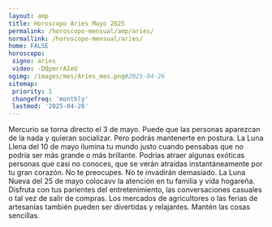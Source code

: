 ```yaml
---
layout: amp
title: Horoscopo Aries Mayo 2025 
permalink: /horoscopo-mensual/amp/aries/
normallink: /horoscopo-mensual/aries/
home: FALSE
horoscopo:
 signo: aries
 video: -DQpmrrAIeU
ogimg: /images/mes/Aries_mes.png#2025-04-26
sitemap:
 priority: 1
 changefreq: 'monthly'
 lastmod: '2025-04-26'
---
```



Mercurio se torna directo el 3 de mayo. Puede que las personas aparezcan de la nada y quieran socializar. Pero podrás mantenerte en postura. La Luna Llena del 10 de mayo ilumina tu mundo justo cuando pensabas que no podría ser más grande o más brillante. Podrías atraer algunas exóticas personas que casi no conoces, que se verán atraídas instantáneamente por tu gran corazón. No te preocupes. No te invadirán demasiado. La Luna Nueva del 25 de mayo colocavv la atención en tu familia y vida hogareña. Disfruta con tus parientes del entretenimiento, las conversaciones casuales o tal vez de salir de compras. Los mercados de agricultores o las ferias de artesanías también pueden ser divertidas y relajantes. Mantén las cosas sencillas.
